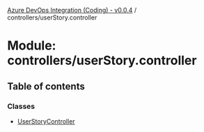 [Azure DevOps Integration (Coding) - v0.0.4](../README.md) / controllers/userStory.controller

# Module: controllers/userStory.controller

## Table of contents

### Classes

- [UserStoryController](../classes/controllers_userStory_controller.UserStoryController.md)
